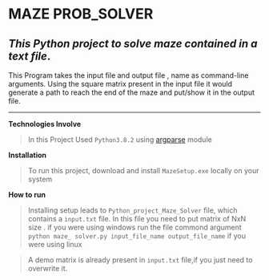 # MAZE PROB_SOLVER 

## _This Python project to solve maze contained in a text file_.

This Program takes the input file and output file , name as command-line arguments.
Using the square matrix present in the input file it would generate a path to reach the end of the maze and put/show it in the output file.
***

**Technologies Involve**
>In this Project Used `Python3.8.2` using [argparse](https://docs.python.org/3/library/argparse.html) module


**Installation**
> To run this project, download and install `MazeSetup.exe` locally on your system 

**How to run**
>Installing setup leads to `Python_project_Maze_Solver` file, which contains a `input.txt` file. In this file you need to put matrix of NxN size .
>if you were using windows run the file  commond argument `python maze_ solver.py input_file_name output_file_name` 
if you were using linux 

>A demo matrix is already present in `input.txt` file,if you just need to overwrite it.
